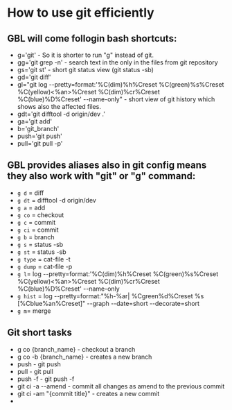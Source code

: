 # How to use git efficiently 

## GBL will come follogin bash shortcuts:

* g='git' - So it is shorter to run "g" instead of git.
* gg='git grep -n'  - search text in the only in the files from git repository
* gs='git st'  - short git status view (git status -sb)
* gd='git diff'
* gl="git log --pretty=format:'%C(dim)%h%Creset  %C(green)%s%Creset %C(yellow)<%an>%Creset %C(dim)%cr%Creset %C(blue)%D%Creset' --name-only"  - short view of git history which shows also the affected files.
* gdt='git difftool -d origin/dev .'
* ga='git add'
* b='git_branch'
* push='git push'
* pull='git pull -p'


## GBL provides aliases also in git config means they also work with "git" or "g" command:
* `g d`  = diff
* `g dt` = difftool -d origin/dev
* `g a`  = add
* `g co` = checkout
* `g c`  = commit
* `g ci` = commit
* `g b` = branch
* `g s` = status -sb
* `g st` = status -sb
* `g type` = cat-file -t
* `g dump` = cat-file -p
* `g l`= log --pretty=format:'%C(dim)%h%Creset  %C(green)%s%Creset %C(yellow)<%an>%Creset %C(dim)%cr%Creset %C(blue)%D%Creset' --name-only
* `g hist` = log --pretty=format:\"%h-%ar| %Cgreen%d%Creset %s [%Cblue%an%Creset]\" --graph --date=short --decorate=short
* `g m`= merge


## Git short tasks

* g co {branch_name}  -  checkout a branch
* g co -b {branch_name}  -  creates a new branch
* push - git push 
* pull - git pull
* push -f - git push -f
* git ci -a --amend  - commit all changes as amend to the previous commit
* git ci -am "{commit title}" - creates a new commit
* 
